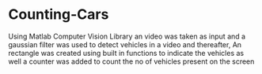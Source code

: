 # Counting-Cars
Using Matlab Computer Vision Library an video was taken as input and a gaussian filter was used to detect vehicles in a video and thereafter,
An rectangle was created using built in functions to indicate the vehicles as well a counter was added to count the no of vehicles present on the screen
